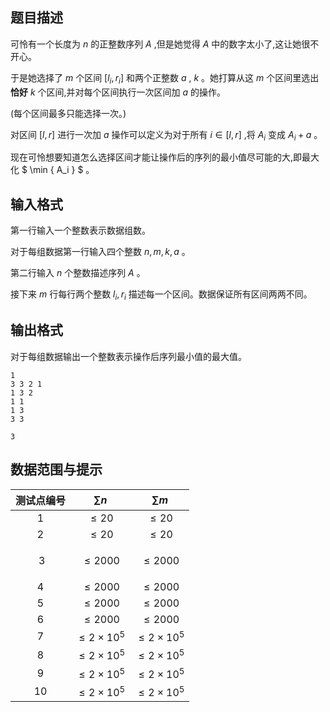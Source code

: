 ## 题目描述

可怜有一个长度为 $n$ 的正整数序列 $A$ ,但是她觉得 $A$ 中的数字太小了,这让她很不开心。  
于是她选择了 $m$ 个区间 $[l_i , r_i]$ 和两个正整数 $a$ , $k$ 。她打算从这 $m$ 个区间里选出**恰好** $k$ 个区间,并对每个区间执行一次区间加 $a$ 的操作。
(每个区间最多只能选择一次。)  

对区间 $[l, r]$ 进行一次加 $a$ 操作可以定义为对于所有 $i \in [l, r]$ ,将 $A_i$ 变成 $A_i + a$ 。   
现在可怜想要知道怎么选择区间才能让操作后的序列的最小值尽可能的大,即最大化 $ \min \{ A_i \} $ 。  
 

## 输入格式

第一行输入一个整数表示数据组数。  
对于每组数据第一行输入四个整数 $n,m,k,a$ 。  
第二行输入 $n$ 个整数描述序列 $A$ 。  
接下来 $m$ 行每行两个整数 $l_i,r_i$ 描述每一个区间。数据保证所有区间两两不同。  


## 输出格式

对于每组数据输出一个整数表示操作后序列最小值的最大值。

```input1
1
3 3 2 1
1 3 2
1 1
1 3
3 3
```

```output1
3
```

## 数据范围与提示

<!-- BEGIN: Migrated markdown table -->

| 测试点编号 | $\sum n$ | $\sum m$ |
|:-:|:-:|:-:|
| $1$ | $\leq 20$ | $\leq 20$ |
| $2$ | $\leq 20$ | $\leq 20$ |
| <p> $3$ </p> | $\leq 2000$ | $\leq 2000$ |
| $4$ | $\leq 2000$ | $\leq 2000$ |
| $5$ | $\leq 2000$ | $\leq 2000$ |
| $6$ | $\leq 2000$ | $\leq 2000$ |
| $7$ | $\leq 2 \times 10^5$ | $\leq 2 \times 10^5$ |
| $8$ | $\leq 2 \times 10^5$ | $\leq 2 \times 10^5$ |
| $9$ | $\leq 2 \times 10^5$ | $\leq 2 \times 10^5$ |
| $10$ | $\leq 2 \times 10^5$ | $\leq 2 \times 10^5$ |

<!-- Migrated from original HTML table:
<table><thead>
    <tr>
     <th style='text-align:center'>测试点编号</td>
     <th style='text-align:center'> $\sum n$ </td>
     <th style='text-align:center'> $\sum m$ </td>
    </tr></thead><tbody>
    <tr>
     <td style='text-align:center'> $1$ </td>
     <td rowspan="2" style='text-align:center'> $\leq 20$ </td>
     <td rowspan="2" style='text-align:center'> $\leq 20$ </td>
    </tr>
    <tr>
     <td style='text-align:center'> $2$ </td>
    </tr>
    <tr>
     <td style='text-align:center'><p>&nbsp;$3$ </p></td>
     <td rowspan="4" style='text-align:center'> $\leq 2000$ </td>
     <td rowspan="4" style='text-align:center'> $\leq 2000$ </td>
    </tr>
    <tr>
     <td style='text-align:center'> $4$ </td>
    </tr>
    <tr>
     <td style='text-align:center'> $5$ </td>
    </tr>
    <tr>
     <td style='text-align:center'> $6$ </td>
    </tr>
    <tr>
     <td style='text-align:center'> $7$ </td>
     <td rowspan="4" style='text-align:center'> $\leq 2 \times 10^5$ </td>
     <td rowspan="4" style='text-align:center'> $\leq 2 \times 10^5$ </td>
    </tr>
    <tr>
     <td style='text-align:center'> $8$ </td>
    </tr>
    <tr>
     <td style='text-align:center'> $9$ </td>
    </tr>
    <tr>
     <td style='text-align:center'> $10$ </td>
    </tr>
   </tbody>
  </table>
-->

<!-- END: Migrated markdown table -->


